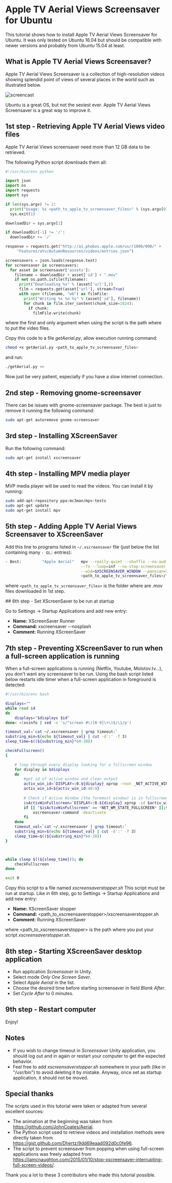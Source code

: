 # Apple TV Aerial Views Screensaver for Ubuntu

This tutorial shows how to install Apple TV Aerial Views Screensaver for Ubuntu. It was only tested on Ubuntu 16.04 but should be compatible with newer versions and probably from Ubuntu 15.04 at least.

## What is Apple TV Aerial Views Screensaver?

Apple TV Aerial Views Screensaver is a collection of high-resolution videos showing splendid point of views of several places in the world such as illustrated below.

![screencast](https://cloud.githubusercontent.com/assets/499192/10754100/c0e1cc4c-7c95-11e5-9d3b-842d3acc2fd5.gif)

Ubuntu is a great OS, but not the sexiest ever. Apple TV Aerial Views Screensaver is a great way to improve it.

## 1st step - Retrieving Apple TV Aerial Views video files

Apple TV Aerial Views screensaver need more than 12 GB data to be retrieved.

The following Python script downloads them all:

```python
#!/usr/bin/env python

import json
import os
import requests
import sys

if len(sys.argv) != 2:
  print("Usage: %s <path_to_apple_tv_screensaver_files>" % (sys.argv[0]))
  sys.exit(1)

downloadDir = sys.argv[1]

if downloadDir[-1] != '/':
  downloadDir += '/'

response = requests.get("http://a1.phobos.apple.com/us/r1000/000/" +
     "Features/atv/AutumnResources/videos/entries.json")

screensavers = json.loads(response.text)
for screensaver in screensavers:
  for asset in screensaver['assets']:
    filename = downloadDir + asset['id'] + ".mov"
    if not os.path.isfile(filename):
      print("Downloading %s" % (asset['url'],))
      film = requests.get(asset['url'], stream=True)
      with open (filename, "wb") as filmFile:
        print("Writing %s to %s" % (asset['id'], filename))
        for chunk in film.iter_content(chunk_size=1024):
          if chunk:
            filmFile.write(chunk)
```

where the first and only argument when using the script is the path where to put the video files.

Copy this code to a file *getAerial.py*, allow execution running command:

```bash
chmod +x getAerial.py <path_to_apple_tv_screensaver_files>
```

and run:

```bash
./getAerial.py <>
```

Now just be very patient, especially if you have a slow internet connection.

## 2nd step - Removing gnome-screensaver

There can be issues with gnome-screensaver package. The best is just to remove it running the following command:

```bash
sudo apt-get autoremove gnome-screensaver
```

## 3rd step - Installing XScreenSaver

Run the following command:

```bash
sudo apt-get install xscreensaver
```

## 4th step - Installing MPV media player

MVP media player will be used to read the videos. You can install it by running:

```bash
sudo add-apt-repository ppa:mc3man/mpv-tests
sudo apt-get update
sudo apt-get install mpv
```

## 5th step - Adding Apple TV Aerial Views Screensaver to XScreenSaver

Add this line to programs listed in `~/.xscreensaver` file (just below the list containing many `- GL:` entries):

```bash
- Best:         "Apple Aerial"   mpv --really-quiet --shuffle --no-audio       \
                                 --fs --loop=inf --no-stop-screensaver       \
                                 --wid=$XSCREENSAVER_WINDOW --panscan=1      \
                                 <path_to_apple_tv_screensaver_files>/*                      \n\
```

where `<path_to_apple_tv_screensaver_files>` is the folder where are .mov files downloaded in 1st step.

## 6th step - Set XScreenSaver to be run at startup

Go to Settings -> Startup Applications and add new entry:

- __Name:__ XScreenSaver Runner
- __Command:__ xscreensaver --nosplash
- __Comment:__ Running XScreenSaver

## 7th step - Preventing XScreenSaver to run when a full-screen application is running

When a full-screen applications is running (Netflix, Youtube, Molotov.tv...), you don't want any screensaver to be run. Using the bash script listed below restarts idle timer when a full-screen application in foreground is detected:

```bash
#!/usr/bin/env bash

displays=""
while read id
do
    displays="$displays $id"
done< <(xvinfo | sed -n 's/^screen #\([0-9]\+\)$/\1/p')

timeout_val=`cat ~/.xscreensaver | grep timeout:`
substring_min=$(echo ${timeout_val} | cut -d':' -f 3)
sleep_time=$((${substring_min}*60-30))

checkFullscreen()
{

    # loop through every display looking for a fullscreen window
    for display in $displays
    do
        #get id of active window and clean output
        activ_win_id=`DISPLAY=:0.${display} xprop -root _NET_ACTIVE_WINDOW`
        activ_win_id=${activ_win_id:40:9}
        
        # Check if Active Window (the foremost window) is in fullscreen state
        isActivWinFullscreen=`DISPLAY=:0.${display} xprop -id $activ_win_id | grep _NET_WM_STATE_FULLSCREEN`
        if [[ "$isActivWinFullscreen" == *NET_WM_STATE_FULLSCREEN* ]];then
        	xscreensaver-command -deactivate
	    fi
    done
    timeout_val=`cat ~/.xscreensaver | grep timeout:`
	substring_min=$(echo ${timeout_val} | cut -d':' -f 3)
	sleep_time=$((${substring_min}*60-30))
}



while sleep $((${sleep_time})); do
    checkFullscreen
done

exit 0
```
Copy this script to a file named *xscreensaverstopper.sh*
This script must be run at startup. Like in 6th step, go to Settings -> Startup Applications and add new entry:

- __Name:__ XScreenSaver stopper
- __Command:__ &lt;path_to_xscreensaverstopper&gt;/xscreensaverstopper.sh
- __Comment:__ Running XScreenSaver

where &lt;path_to_xscreensaverstopper&gt; is the path where you put your script *xscreensaverstopper.sh*.

## 8th step - Starting XScreenSaver desktop application

- Run application *Screensaver* in Unity.
- Select mode *Only One Screen Saver*.
- Select *Apple Aerial* in the list.
- Choose the desired time before starting screensaver in field *Blank After*.
- Set *Cycle After* to 0 minutes.

## 9th step - Restart computer

Enjoy!

## Notes

- If you wish to change timeout in *Screensaver* Unity application, you should log out and in again or restart your computer to get the expected behavior.
- Feel free to add *xscreensaverstopper.sh* somewhere in your path (like in "/usr/bin") to avoid deleting it by mistake. Anyway, once set as startup application, it should not be moved.

## Special thanks

The scripts used in this tutorial were taken or adapted from several excellent sources:

- The animation at the beginning was taken from https://github.com/JohnCoates/Aerial.
- The Python script used to retrieve videos and installation methods were directly taken from https://gist.github.com/Dhertz/9dd69eaad092d0c0fe96.
- The script to prevent screensaver from popping when using full-screen applications was freely adapted from https://jamcnaughton.com/2015/01/10/stop-xscreensaver-interrupting-full-screen-videos/.

Thank you a lot to these 3 contributors who made this tutorial possible.
